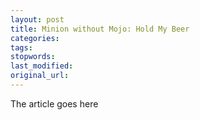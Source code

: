 ```yaml
---
layout: post
title: Minion without Mojo: Hold My Beer
categories:
tags:
stopwords:
last_modified:
original_url: 
---
```


The article goes here

